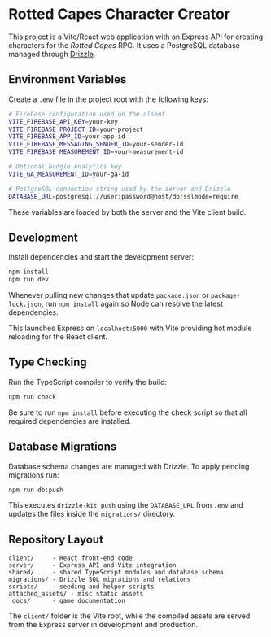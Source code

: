 # Rotted Capes Character Creator

This project is a Vite/React web application with an Express API for creating characters for the *Rotted Capes* RPG. It uses a PostgreSQL database managed through [Drizzle](https://orm.drizzle.team/).

## Environment Variables

Create a `.env` file in the project root with the following keys:

```bash
# Firebase configuration used on the client
VITE_FIREBASE_API_KEY=your-key
VITE_FIREBASE_PROJECT_ID=your-project
VITE_FIREBASE_APP_ID=your-app-id
VITE_FIREBASE_MESSAGING_SENDER_ID=your-sender-id
VITE_FIREBASE_MEASUREMENT_ID=your-measurement-id

# Optional Google Analytics key
VITE_GA_MEASUREMENT_ID=your-ga-id

# PostgreSQL connection string used by the server and Drizzle
DATABASE_URL=postgresql://user:password@host/db?sslmode=require
```

These variables are loaded by both the server and the Vite client build.

## Development

Install dependencies and start the development server:

```bash
npm install
npm run dev
```

Whenever pulling new changes that update `package.json` or `package-lock.json`,
run `npm install` again so Node can resolve the latest dependencies.

This launches Express on `localhost:5000` with Vite providing hot module reloading for the React client.

## Type Checking

Run the TypeScript compiler to verify the build:

```bash
npm run check
```

Be sure to run `npm install` before executing the check script so that all required dependencies are installed.

## Database Migrations

Database schema changes are managed with Drizzle. To apply pending migrations run:

```bash
npm run db:push
```

This executes `drizzle-kit push` using the `DATABASE_URL` from `.env` and updates the files inside the `migrations/` directory.

## Repository Layout

```
client/     - React front‑end code
server/     - Express API and Vite integration
shared/     - shared TypeScript modules and database schema
migrations/ - Drizzle SQL migrations and relations
scripts/    - seeding and helper scripts
attached_assets/ - misc static assets
 docs/      - game documentation
```

The `client/` folder is the Vite root, while the compiled assets are served from the Express server in development and production.
